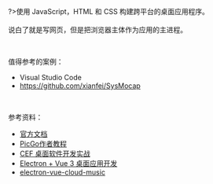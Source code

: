 

?>使用 JavaScript，HTML 和 CSS 构建跨平台的桌面应用程序。</br></br>
说白了就是写网页，但是把浏览器主体作为应用的主进程。


</br>

值得参考的案例：
- Visual Studio Code
- https://github.com/xianfei/SysMocap


</br>

参考资料：
- [官方文档](https://www.electronjs.org/zh/docs/latest)
- [PicGo作者教程](https://molunerfinn.com/electron-vue-1/)
- [CEF 桌面软件开发实战](https://juejin.cn/book/7075387142121193502)
- [Electron + Vue 3 桌面应用开发](https://juejin.cn/book/7152717638173966349)
- [electron-vue-cloud-music](https://github.com/xiaozhu188/electron-vue-cloud-music)
